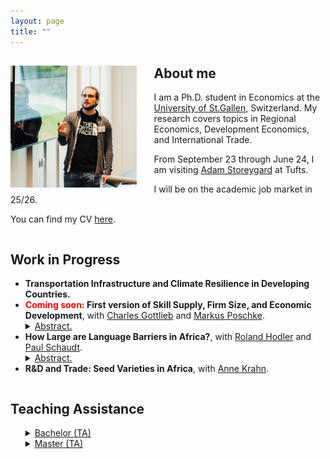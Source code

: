 ```yaml
---
layout: page
title: ""
---
```


<body>
  <div>
    <!-- About me section -->
    <img align="left" width="40%" height="40%" src="assets/github-img/PHDcon2023WU-56.jpg" style="margin-right: 2em">
    <h2> About me </h2>
    <p> I am a Ph.D. student in Economics at the <a href="https://www.unisg.ch/en/">University of St.Gallen</a>, Switzerland. My research covers topics in Regional Economics, Development Economics, and International Trade. </p>
    <p> From September 23 through June 24, I am visiting <a href="https://sites.google.com/site/adamstoreygard">Adam Storeygard</a> at Tufts. </p>
    <p> I will be on the academic job market in 25/26. </p>
    <p> You can find my CV <a href="https://mtueting.github.io/tueting_CV.pdf">here</a>.</p>
    <!--<p> You might also want to have a look at my <a href="https://mtueting.github.io/blog/">Blog</a>, where I occasionally post code examples that might be helpful for other researchers. </p>-->
  </div>
   
  <div style="clear:both;"></div>
  
  <div>
    <h2> Work in Progress </h2>
    <ul>
      <li> <b>Transportation Infrastructure and Climate Resilience in Developing Countries.</b> </li>
      <li> <b><span style="color:rgb(255,0,0);">Coming soon:</span> First version of Skill Supply, Firm Size, and Economic Development</b>, with <a href="https://sites.google.com/site/gottliebcharles/">Charles Gottlieb</a> and <a href="https://markus-poschke.research.mcgill.ca/">Markus Poschke</a>. </li>
        <details>
            <summary><u>Abstract.</u></summary>
            <p>In this paper, we examine the joint distribution of workers' skills by firm size and study how it evolves across country income levels. We then use a span-of-control model with worker skill heterogeneity to disentangle the impact of barriers to firm growth and skill supply on economic development and to simulate the effect of scarcer skill endowments on the skill composition of different firms, relative wages by firm size, the size distribution of firms, and aggregate productivity.</p>
        </details>
      <li> <b>How Large are Language Barriers in Africa?</b>, with <a href="https://sites.google.com/view/rolandhodler">Roland Hodler</a> and <a href="https://paulschaudt.com/">Paul Schaudt</a>. </li>
        <details>
            <summary><u>Abstract.</u></summary>
            <p>In this paper, we estimate the elasticity of intra-national trade costs with respect to language differences in Africa. Our proposed estimation strategy does not require bilateral trade data on the sub-national level but recovers the elasticity non-linearly from observed population growth and changes in the African transportation network between 1970 and 2015 using a market access approach. </p>
        </details>
      <li> <b>R&D and Trade: Seed Varieties in Africa</b>, with <a href="https://sites.google.com/view/annekrahn">Anne Krahn</a>.</li>
    </ul>
  </div>

  <div style="clear:both;"></div>
  
  <div>
    <!-- Teaching Assistance section -->
    <h2> Teaching Assistance </h2>
    <ul>
    <details>
        <summary><u> Bachelor (TA) </u></summary>
        <ul>
            <li> Economics of Climate Change (2023) </li>
            <li> Public Sector Economics (2022-2023) </li>
            <li> Development Economics (2020-2022) </li>
            <li> Data Handling: Import, Cleaning, and Visualisation (2021-2023) </li>
            <li> Introduction to Macroeconomics (2017-2019) </li>
            <li> Operations Management (2017) </li>
        </ul>
    </details>
    <details>
        <summary><u> Master (TA) </u></summary>
        <ul>
            <li> Political Economics (2021-2022) </li>
        </ul>
    </details>
    </ul>
  </div>
</body>
